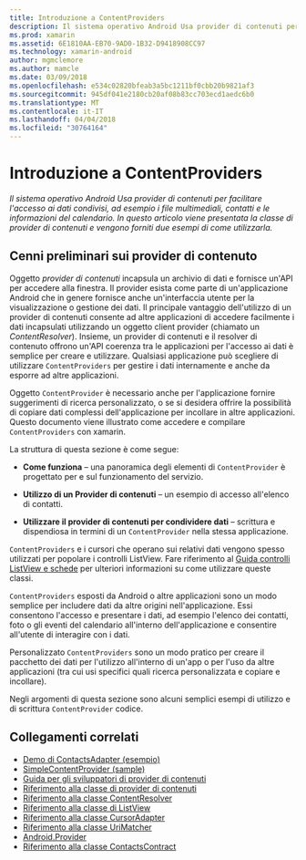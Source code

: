 ```yaml
---
title: Introduzione a ContentProviders
description: Il sistema operativo Android Usa provider di contenuti per facilitare l'accesso ai dati condivisi, ad esempio i file multimediali, contatti e le informazioni del calendario. In questo articolo viene presentata la classe di provider di contenuti e vengono forniti due esempi di come utilizzarla.
ms.prod: xamarin
ms.assetid: 6E1810AA-EB70-9AD0-1B32-D9418908CC97
ms.technology: xamarin-android
author: mgmclemore
ms.author: mamcle
ms.date: 03/09/2018
ms.openlocfilehash: e534c02820bfeab3a5bc1211bf0cbb20b9821af3
ms.sourcegitcommit: 945df041e2180cb20af08b83cc703ecd1aedc6b0
ms.translationtype: MT
ms.contentlocale: it-IT
ms.lasthandoff: 04/04/2018
ms.locfileid: "30764164"
---
```

# <a name="intro-to-contentproviders"></a>Introduzione a ContentProviders

_Il sistema operativo Android Usa provider di contenuti per facilitare l'accesso ai dati condivisi, ad esempio i file multimediali, contatti e le informazioni del calendario. In questo articolo viene presentata la classe di provider di contenuti e vengono forniti due esempi di come utilizzarla._


## <a name="content-providers-overview"></a>Cenni preliminari sui provider di contenuto

Oggetto *provider di contenuti* incapsula un archivio di dati e fornisce un'API per accedere alla finestra. Il provider esista come parte di un'applicazione Android che in genere fornisce anche un'interfaccia utente per la visualizzazione o gestione dei dati. Il principale vantaggio dell'utilizzo di un provider di contenuti consente ad altre applicazioni di accedere facilmente i dati incapsulati utilizzando un oggetto client provider (chiamato un *ContentResolver*). Insieme, un provider di contenuti e il resolver di contenuto offrono un'API coerenza tra le applicazioni per l'accesso ai dati è semplice per creare e utilizzare. Qualsiasi applicazione può scegliere di utilizzare `ContentProviders` per gestire i dati internamente e anche da esporre ad altre applicazioni.

Oggetto `ContentProvider` è necessario anche per l'applicazione fornire suggerimenti di ricerca personalizzato, o se si desidera offrire la possibilità di copiare dati complessi dell'applicazione per incollare in altre applicazioni. Questo documento viene illustrato come accedere e compilare `ContentProviders` con xamarin.

La struttura di questa sezione è come segue:

- **Come funziona** &ndash; una panoramica degli elementi di `ContentProvider` è progettato per e sul funzionamento del servizio.

- **Utilizzo di un Provider di contenuti** &ndash; un esempio di accesso all'elenco di contatti.

- **Utilizzare il provider di contenuti per condividere dati** &ndash; scrittura e dispendiosa in termini di un `ContentProvider` nella stessa applicazione.

`ContentProviders` e i cursori che operano sui relativi dati vengono spesso utilizzati per popolare i controlli ListView. Fare riferimento al [Guida controlli ListView e schede](~/android/user-interface/layouts/list-view/index.md) per ulteriori informazioni su come utilizzare queste classi.

`ContentProviders` esposti da Android o altre applicazioni sono un modo semplice per includere dati da altre origini nell'applicazione. Essi consentono l'accesso e presentare i dati, ad esempio l'elenco dei contatti, foto o gli eventi del calendario all'interno dell'applicazione e consentire all'utente di interagire con i dati.

Personalizzato `ContentProviders` sono un modo pratico per creare il pacchetto dei dati per l'utilizzo all'interno di un'app o per l'uso da altre applicazioni (tra cui usi specifici quali ricerca personalizzata e copiare e incollare).

Negli argomenti di questa sezione sono alcuni semplici esempi di utilizzo e di scrittura `ContentProvider` codice.



## <a name="related-links"></a>Collegamenti correlati

- [Demo di ContactsAdapter (esempio)](https://developer.xamarin.com/samples/monodroid/PlatformFeatures/ContactsAdapterDemo/)
- [SimpleContentProvider (sample)](https://developer.xamarin.com/samples/monodroid/PlatformFeatures/SimpleContentProvider)
- [Guida per gli sviluppatori di provider di contenuti](http://developer.android.com/guide/topics/providers/content-providers.html)
- [Riferimento alla classe di provider di contenuti](https://developer.xamarin.com/api/type/Android.Content.ContentProvider/)
- [Riferimento alla classe ContentResolver](https://developer.xamarin.com/api/type/Android.Content.ContentResolver/)
- [Riferimento alla classe di ListView](https://developer.xamarin.com/api/type/Android.Widget.ListView/)
- [Riferimento alla classe CursorAdapter](https://developer.xamarin.com/api/type/Android.Widget.CursorAdapter/)
- [Riferimento alla classe UriMatcher](https://developer.xamarin.com/api/type/Android.Content.UriMatcher/)
- [Android.Provider](https://developer.xamarin.com/api/namespace/Android.Provider/)
- [Riferimento alla classe ContactsContract](https://developer.xamarin.com/api/type/Android.Provider.ContactsContract/)
